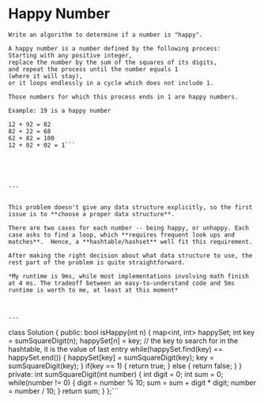 # Happy Number


```
Write an algorithm to determine if a number is "happy".

A happy number is a number defined by the following process: 
Starting with any positive integer, 
replace the number by the sum of the squares of its digits, 
and repeat the process until the number equals 1 
(where it will stay), 
or it loops endlessly in a cycle which does not include 1. 

Those numbers for which this process ends in 1 are happy numbers.

Example: 19 is a happy number

12 + 92 = 82
82 + 22 = 68
62 + 82 = 100
12 + 02 + 02 = 1```





---


This problem doesn't give any data structure explicitly, so the first issue is to **choose a proper data structure**.

There are two cases for each number -- being happy, or unhappy. Each case asks to find a loop, which **requires frequent look ups and matches**.  Hence, a **hashtable/hashset** well fit this requirement.

After making the right decision about what data structure to use, the rest part of the problem is quite straightforward.

*My runtime is 9ms, while most implementations involving math finish at 4 ms. The tradeoff between an easy-to-understand code and 5ms runtime is worth to me, at least at this moment*



---

```
class Solution 
{
public:
    bool isHappy(int n) 
    {
        map<int, int> happySet;
        int key = sumSquareDigit(n);
        happySet[n] = key; // the key to search for in the hashtable, it is the value of last entry
        while(happySet.find(key) == happySet.end())
        {
            happySet[key] = sumSquareDigit(key);
            key = sumSquareDigit(key);
        }
        if(key == 1)
        {
            return true;
        }
        else
        {
            return false;
        }
    }
private:
    int sumSquareDigit(int number)
    {
        int digit = 0;
        int sum = 0;
        while(number != 0)
        {
            digit = number % 10;
            sum = sum + digit * digit;
            number = number / 10;
        }
        return sum;
    }
};```